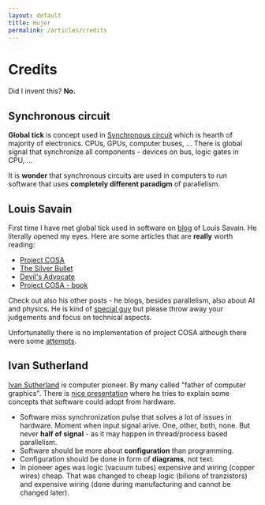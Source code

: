 ```yaml
---
layout: default
title: Hujer
permalink: /articles/credits
---
```


Credits
=======

Did I invent this? **No.**

Synchronous circuit
-------------------

**Global tick** is concept used in [Synchronous circuit](https://en.wikipedia.org/wiki/Synchronous_circuit) which is hearth of majority of electronics. CPUs, GPUs, computer buses, ... There is global signal that synchronize all components - devices on bus, logic gates in CPU, ... 

It is **wonder** that synchronous circuits are used in computers to run software that uses **completely different paradigm** of parallelism.

Louis Savain
------------

First time I have met global tick used in software on [blog](http://rebelscience.blogspot.com/) of Louis Savain. He literally opened my eyes. Here are some articles that are **really** worth reading:

*   [Project COSA](http://www.rebelscience.org/Cosas/COSA.htm)
*   [The Silver Bullet](http://www.rebelscience.org/Cosas/Reliability.htm)
*   [Devil's Advocate](http://www.rebelscience.org/Cosas/objections.htm)
*   [Project COSA - book](http://www.rebelscience.org/download/cosa002.pdf)

Check out also his other posts - he blogs, besides parallelism, also about AI and physics. He is kind of [special guy](http://rebelscience.blogspot.cz/2007/10/who-am-i-what-are-my-credentials.html) but please throw away your judgements and focus on technical aspects.

Unfortunatelly there is no implementation of project COSA although there were some [attempts](http://www.rebelscience.org/discussion/viewforum.php?f=1).

Ivan Sutherland
---------------

[Ivan Sutherland](https://en.wikipedia.org/wiki/Ivan_Sutherland) is computer pioneer. By many called "father of computer graphics". There is [nice presentation](http://www.infoq.com/presentations/The-Sequential-Prison) where he tries to explain some concepts that software could adopt from hardware.

*   Software miss synchronization pulse that solves a lot of issues in hardware. Moment when input signal arive. One, other, both, none. But never **half of signal** - as it may happen in thread/process based parallelism.
*   Software should be more about **configuration** than programming.
*   Configuration should be done in form of **diagrams**, not text.
*   In pioneer ages was logic (vacuum tubes) expensive and wiring (copper wires) cheap. That was changed to cheap logic (bilions of tranzistors) and expensive wiring (done during manufacturing and cannot be changed later).
